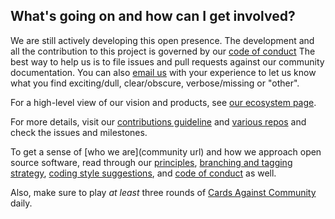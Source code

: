 ## What's going on and how can I get involved?

We are still actively developing this open presence. The development and all the contribution to this project is governed by our [code of conduct](CODE-OF-CONDUCT.md) The best way to help us is to file issues and pull requests against our community documentation. You can also [email us](mailto:andrewl@mozillafoundation.org?Subject=Getting%20Involved) with your experience to let us know what you find exciting/dull, clear/obscure, verbose/missing or "other".

For a high-level view of our vision and products, see [our ecosystem page](coral_ecosystem.md).

For more details, visit our [contributions guideline](/contributions/index.md) and [various repos](https://github.com/coralproject) and check the issues and milestones.

To get a sense of [who we are](community url) and how we approach open source software, read through our [principles](/contributions/PRINCIPLES.md), [branching and tagging strategy](/contributions/BRANCHES-AND-TAGS.md), [coding style suggestions](CODE-STYLES.md), and [code of conduct](CODE-OF-CONDUCT.md) as well.

Also, make sure to play _at least_ three rounds of [Cards Against Community](cards) daily.
